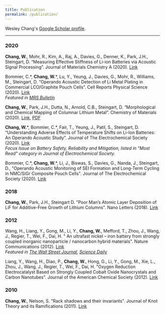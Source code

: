 ```yaml
---
title: Publication
permalink: /publication/
---
```


Wesley Chang's [Google Scholar profile](https://scholar.google.com/citations?user=HTB3a4sAAAAJ&hl=en&oi=ao).

<hr>


### 2020

**Chang, W.**, Mohr, R., Kim, A., Raj, A., Davies, G., Denner, K., Park, J.H., Steingart, D. “Measuring Effective Stiffness of Li-ion Batteries via Acoustic Signal Processing”. Journal of Materials Chemistry A (2020). [Link](https://doi.org/10.1039/D0TA05552B) 

Bommier, C.\*, **Chang, W.**\*, Lu, Y., Yeung, J., Davies, G., Mohr, R., Williams, M., Steingart, D. “Operando Acoustic Detection of Li Metal Plating in Commercial LCO/Graphite Pouch Cells”. Cell Reports Physical Science (2020). [Link](https://doi.org/10.1016/j.xcrp.2020.100035) <br />
*Featured in [MRS Bulletin](https://www.cambridge.org/core/journals/mrs-bulletin/news/noninvasive-acoustic-sensing-diagnoses-lithium-ion-battery-health)*

**Chang, W.**, Park, J.H., Dutta, N., Arnold, C.B., Steingart, D. “Morphological and Chemical Mapping of Columnar Lithium Metal”. Chemistry of Materials (2020). [Link](https://doi.org/10.1021/acs.chemmater.9b04385), <a href="publications/acs.chemmater.9b04385.pdf" target="_blank">PDF</a>


**Chang, W.**\*, Bommier, C.\*, Fair, T., Yeung, J., Patil, S., Steingart, D. “Understanding Adverse Effects of Temperature Shifts on Li-Ion Batteries: An Operando Acoustic Study”. Journal of The Electrochemical Society (2020). [Link](https://doi.org/10.1149/1945-7111/ab6c56) <br />
*Focus Issue on Battery Safety, Reliability and Mitigation, listed in "Most Read" category in Journal of Electrochemical Society.*

Bommier, C.\*, **Chang, W.**\*, Li, J., Biswas, S., Davies, G., Nanda, J., Steingart, D., "Operando Acoustic Monitoring of SEI Formation and Long-Term
Cycling in NMC/SiGr Composite Pouch Cells". Journal of The Electrochemical Society (2020). [Link](https://doi.org/10.1149/1945-7111/ab68d6)

### 2018
**Chang, W.**, Park, J.H., Steingart D. "Poor Man’s Atomic Layer Deposition of LiF for Additive-Free Growth of Lithium Columns". Nano Letters (2018). [Link](https://doi.org/10.1021/acs.nanolett.8b03070)

### 2012
Wang, H., Liang, Y., Gong, M., Li, Y., **Chang, W.**, Mefford, T., Zhou, J., Wang, J., Regier, T., Wei, F., Dai, H. " An ultrafast nickel – iron battery from strongly
coupled inorganic nanoparticle / nanocarbon hybrid materials". Nature Communications (2012). [Link](https://doi.org/10.1038/ncomms1921) <br />
*Featured in [The Wall Street Journal](https://blogs.wsj.com/ideas-market/2012/07/02/edisons-battery-reborn/), [Science Daily](https://www.sciencedaily.com/releases/2012/06/120626114316.htm)*

Liang, Y., Wang, H., Diao, P., **Chang, W.**, Hong, G., Li, Y., Gong, M., Xie, L., Zhou, J., Wang, J., Regier, T., Wei, F., Dai, H. "Oxygen Reduction Electrocatalyst Based on Strongly Coupled Cobalt Oxide Nanocrystals and Carbon Nanotubes". Journal of the American Chemical Society (2012). [Link](https://doi.org/10.1021/ja305623m)

### 2010
**Chang, W.**, Nelson, S. "Rack shadows and their invariants". Journal of Knot Theory and its Ramifications (2011). [Link](https://doi.org/10.1142/S0218216511009315)
